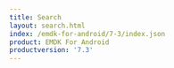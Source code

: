 ```yaml
---
title: Search
layout: search.html
index: /emdk-for-android/7-3/index.json
product: EMDK For Android
productversion: '7.3'
---
```



















